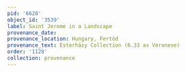 ```yaml
---
pid: '6628'
object_id: '3539'
label: Saint Jerome in a Landscape
provenance_date:
provenance_location: Hungary, Fertöd
provenance_text: Esterházy Collection (6.33 as Veronese)
order: '1128'
collection: provenance
---
```

